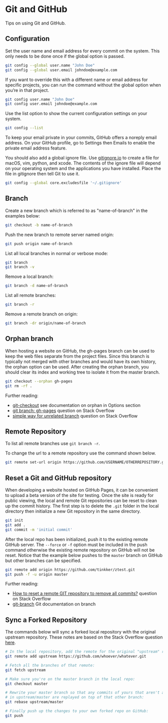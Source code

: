 ---
---

# Git and GitHub

Tips on using Git and GitHub.

## Configuration

Set the user name and email address for every commit on the system. This only
needs to be done once if the global option is passed.

```bash
git config --global user.name "John Doe"
git config --global user.email johndoe@example.com
```

If you want to override this with a different name or email address for
specific projects, you can run the command without the global option when
you’re in that project.

```bash
git config user.name "John Doe"
git config user.email johndoe@example.com
```

Use the list option to show the current configuration settings on your system.

```bash
git config --list
```

To keep your email private in your commits, GitHub offers a noreply email
address. On your GitHub profile, go to Settings then Emails to enable the
private email address feature.

You should also add a global ignore file. Use
[gitignore.io](https://www.gitignore.io) to create a file for macOS, vim,
python, and xcode. The contents of the ignore file will depend on your operating system and the applications you have installed. Place the file in
gitignore then tell Git to use it.

```bash
git config --global core.excludesfile '~/.gitignore'
```

## Branch

Create a new branch which is referred to as "name-of-branch" in the examples
below:

```bash
git checkout -b name-of-branch
```

Push the new branch to remote server named origin:

```bash
git push origin name-of-branch
```

List all local branches in normal or verbose mode:

```bash
git branch
git branch -v
```

Remove a local branch:

```bash
git branch -d name-of-branch
```

List all remote branches:

```bash
git branch -r
```

Remove a remote branch on origin:

```bash
git branch -dr origin/name-of-branch
```

## Orphan branch

When hosting a website on GitHub, the gh-pages branch can be used to keep the
web files separate from the project files. Since this branch is typically not
merged with other branches and would have its own history, the orphan option can be used. After creating the orphan branch, you should clear its
index and working tree to isolate it from the master branch.

```bash
git checkout --orphan gh-pages
git rm -rf .
```

Further reading:

- [git-checkout](https://git-scm.com/docs/git-checkout) see documentation on orphan in Options section
- [git branch: gh-pages](http://stackoverflow.com/questions/4750520/git-branch-gh-pages) question on Stack Overflow
- [simple way for unrelated branch](http://stackoverflow.com/questions/1384325/in-git-is-there-a-simple-way-of-introducing-an-unrelated-branch-to-a-repository) question on Stack Overflow

## Remote Repository

To list all remote branches use `git branch -r`.

To change the url to a remote repository use the command shown below.

```bash
git remote set-url origin https://github.com/USERNAME/OTHERREPOSITORY.git
```

## Reset a Git and GitHub repository

When developing a website hosted on GitHub Pages, it can be convenient to
upload a beta version of the site for testing. Once the site is ready for
public viewing, the local and remote Git repositories can be reset to clean up
the commit history. The first step is to delete the `.git` folder in the local
directory then initialize a new Git repository in the same directory.

```bash
git init
git add .
git commit -m 'initial commit'
```

After the local repo has been initialized, push it to the existing remote
GitHub server. The `--force` or `-f` option must be included in the push
command otherwise the existing remote repository on GitHub will not be reset.
Notice that the example below pushes to the `master` branch on GitHub but other
branches can be specified.

```bash
git remote add origin https://github.com/tinkker/ztest.git
git push -f -u origin master
```

Further reading:

- [How to reset a remote GIT repository to remove all commits?](http://stackoverflow.com/questions/2006172/how-to-reset-a-remote-git-repository-to-remove-all-commits) question on Stack Overflow
- [git-branch](http://git-scm.com/docs/git-branch) Git documentation on branch

## Sync a Forked Repository

The commands below will sync a forked local repository with the original
upstream repository. These notes are based on the Stack Overflow question 
[here](https://stackoverflow.com/questions/7244321/how-do-i-update-a-github-forked-repository). 

```bash
# In the local repository, add the remote for the original "upstream" repo:
git remote add upstream https://github.com/whoever/whatever.git

# Fetch all the branches of that remote:
git fetch upstream

# Make sure you're on the master branch in the local repo:
git checkout master

# Rewrite your master branch so that any commits of yours that aren't already
# in upstream/master are replayed on top of that other branch:
git rebase upstream/master

# Finally push up the changes to your own forked repo on GitHub:
git push
```
